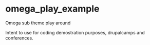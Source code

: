 omega_play_example
==================

Omega sub theme play around 

Intent to use for coding demostration purposes, drupalcamps and conferences. 
